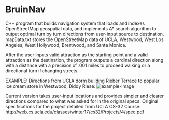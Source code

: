 # BruinNav

C++ program that builds navigation system that loads and indexes OpenStreetMap geospatial data, and implements A* search algorithm to output optimal turn by turn directions from user-input source to destination. mapData.txt stores the OpenStreetMap data of UCLA, Westwood, West Los Angeles, West Hollywood, Brentwood, and Santa Monica. 


After the user inputs valid attraction as the starting point and a valid attraction as the destination, the program outputs a cardinal direction along with a distance with a precision of .001 miles to proceed walking or a directional turn if changing streets.

EXAMPLE: Directions from UCLA dorm building Rieber Terrace to popular ice cream store in Westwood, Diddy Riese:
![example-image](https://i.gyazo.com/9c98615ca0ce2ebebdcb99889a475496.png)



Current version takes user-input locations and provides simpler and clearer directions compared to what was asked for in the original specs.
Original specifications for the project detailed from UCLA CS-32 Course: http://web.cs.ucla.edu/classes/winter17/cs32/Projects/4/spec.pdf

